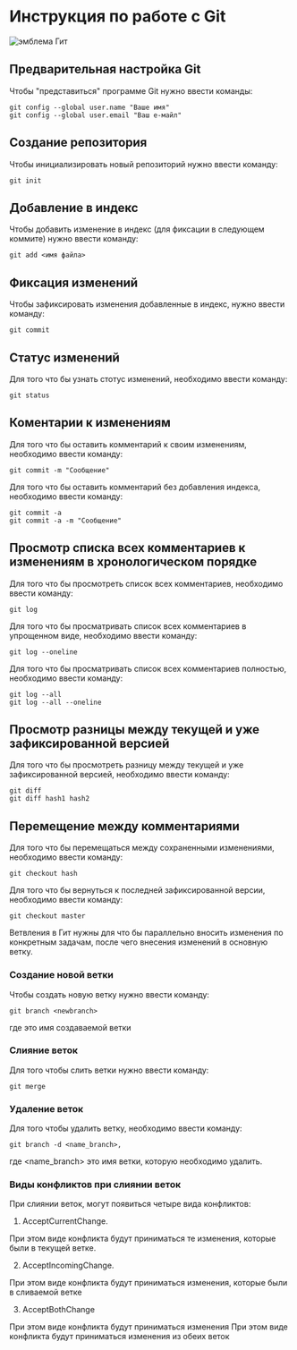 # **Инструкция по работе с Git**

![эмблема Гит](Cat.jpg)

## Предварительная настройка Git

Чтобы "представиться" программе Git нужно ввести команды:

    git config --global user.name "Ваше имя"
    git config --global user.email "Ваш е-майл"

## Создание репозитория

Чтобы инициализировать новый репозиторий нужно ввести команду:

    git init

## Добавление в индекс

Чтобы добавить изменение в индекс (для фиксации в следующем коммите) нужно ввести команду:

    git add <имя файла>

## Фикcация изменений

Чтобы зафиксировать изменения добавленные в индекс, нужно ввести команду:

    git commit

## Статус изменений

Для того что бы узнать стотус изменений, необходимо ввести команду:

    git status

## Коментарии к изменениям

Для того что бы оставить комментарий к своим изменениям, необходимо ввести команду:

    git commit -m "Сообщение"

Для того что бы оставить комментарий без добавления индекса, необходимо ввести команду:

    git commit -a
    git commit -a -m "Сообщение"

## Просмотр списка всех комментариев к изменениям в хронологическом порядке

Для того что бы просмотреть список всех комментариев, необходимо ввести команду:

    git log

Для того что бы просматривать список всех комментариев в упрощенном виде, необходимо ввести команду:

    git log --oneline

Для того что бы просматривать список всех комментариев полностью, необходимо ввести команду:

    git log --all
    git log --all --oneline

## Просмотр разницы между текущей и уже зафиксированной версией

Для того что бы просмотреть разницу между текущей и уже зафиксированной версией, необходимо ввести команду:

    git diff
    git diff hash1 hash2

## Перемещение между комментариями

Для того что бы перемещаться между сохраненными изменениями, необходимо ввести команду:

    git checkout hash

Для того что бы вернуться к последней зафиксированной версии, необходимо ввести команду:

    git checkout master

Ветвления в Гит нужны для что бы параллельно вносить изменения по конкретным задачам, после чего внесения изменений в основную ветку.

### Создание новой ветки

Чтобы создать новую ветку нужно ввести команду:

    git branch <newbranch>

где <newbranch> это имя создаваемой ветки

### Слияние веток

Для того чтобы слить ветки нужно ввести команду:

    git merge

### Удаление веток

Для того чтобы удалить ветку, необходимо ввести команду:

    git branch -d <name_branch>,

где <name_branch> это имя ветки, которую необходимо удалить.

### Виды конфликтов при слиянии веток

При слиянии веток, могут появиться четыре вида конфликтов:

1. AcceptCurrentChange.

При этом виде конфликта будут приниматься те изменения, которые были в текущей ветке.

2. AcceptIncomingChange.

При этом виде конфликта будут приниматься изменения, которые были в сливаемой ветке

3. AcceptBothChange

При этом виде конфликта будут приниматься изменения
При этом виде конфликта будут приниматься изменения из обеих веток

